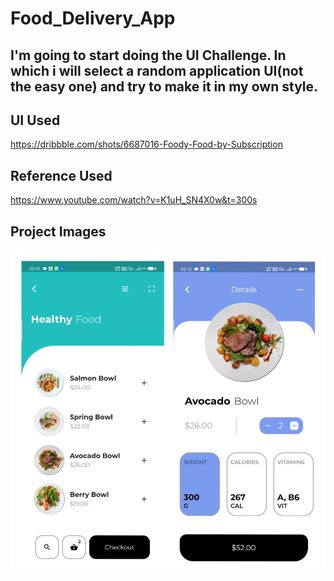 # Food_Delivery_App

## I'm going to start doing the UI Challenge. In which i will select a random application UI(not the easy one) and try to make it in my own style. 

## UI Used

https://dribbble.com/shots/6687016-Foody-Food-by-Subscription

## Reference Used

https://www.youtube.com/watch?v=K1uH_SN4X0w&t=300s

## Project Images

<img src = "ss1.jpg">
